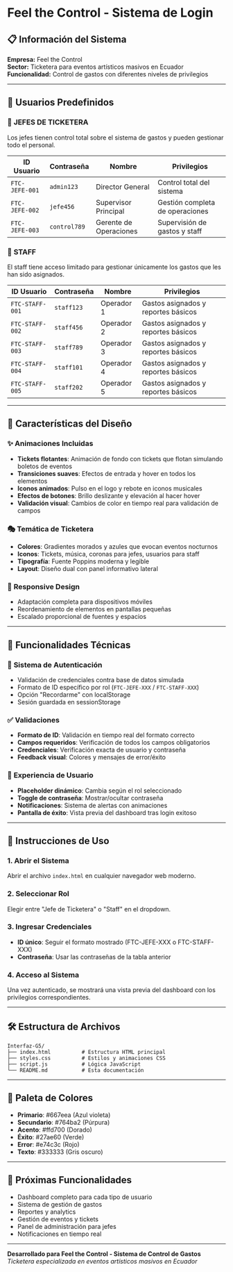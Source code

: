 # Feel the Control - Sistema de Login

## 📋 Información del Sistema

**Empresa:** Feel the Control  
**Sector:** Ticketera para eventos artísticos masivos en Ecuador  
**Funcionalidad:** Control de gastos con diferentes niveles de privilegios

---

## 👥 Usuarios Predefinidos

### 🔱 **JEFES DE TICKETERA**
Los jefes tienen control total sobre el sistema de gastos y pueden gestionar todo el personal.

| ID Usuario | Contraseña | Nombre | Privilegios |
|------------|------------|--------|-------------|
| `FTC-JEFE-001` | `admin123` | Director General | Control total del sistema |
| `FTC-JEFE-002` | `jefe456` | Supervisor Principal | Gestión completa de operaciones |
| `FTC-JEFE-003` | `control789` | Gerente de Operaciones | Supervisión de gastos y staff |

### 👥 **STAFF**
El staff tiene acceso limitado para gestionar únicamente los gastos que les han sido asignados.

| ID Usuario | Contraseña | Nombre | Privilegios |
|------------|------------|--------|-------------|
| `FTC-STAFF-001` | `staff123` | Operador 1 | Gastos asignados y reportes básicos |
| `FTC-STAFF-002` | `staff456` | Operador 2 | Gastos asignados y reportes básicos |
| `FTC-STAFF-003` | `staff789` | Operador 3 | Gastos asignados y reportes básicos |
| `FTC-STAFF-004` | `staff101` | Operador 4 | Gastos asignados y reportes básicos |
| `FTC-STAFF-005` | `staff202` | Operador 5 | Gastos asignados y reportes básicos |

---

## 🎨 Características del Diseño

### ✨ **Animaciones Incluidas**
- **Tickets flotantes**: Animación de fondo con tickets que flotan simulando boletos de eventos
- **Transiciones suaves**: Efectos de entrada y hover en todos los elementos
- **Iconos animados**: Pulso en el logo y rebote en iconos musicales
- **Efectos de botones**: Brillo deslizante y elevación al hacer hover
- **Validación visual**: Cambios de color en tiempo real para validación de campos

### 🎭 **Temática de Ticketera**
- **Colores**: Gradientes morados y azules que evocan eventos nocturnos
- **Iconos**: Tickets, música, coronas para jefes, usuarios para staff
- **Tipografía**: Fuente Poppins moderna y legible
- **Layout**: Diseño dual con panel informativo lateral

### 📱 **Responsive Design**
- Adaptación completa para dispositivos móviles
- Reordenamiento de elementos en pantallas pequeñas
- Escalado proporcional de fuentes y espacios

---

## 🔧 Funcionalidades Técnicas

### 🔐 **Sistema de Autenticación**
- Validación de credenciales contra base de datos simulada
- Formato de ID específico por rol (`FTC-JEFE-XXX` / `FTC-STAFF-XXX`)
- Opción "Recordarme" con localStorage
- Sesión guardada en sessionStorage

### ✅ **Validaciones**
- **Formato de ID**: Validación en tiempo real del formato correcto
- **Campos requeridos**: Verificación de todos los campos obligatorios
- **Credenciales**: Verificación exacta de usuario y contraseña
- **Feedback visual**: Colores y mensajes de error/éxito

### 🎯 **Experiencia de Usuario**
- **Placeholder dinámico**: Cambia según el rol seleccionado
- **Toggle de contraseña**: Mostrar/ocultar contraseña
- **Notificaciones**: Sistema de alertas con animaciones
- **Pantalla de éxito**: Vista previa del dashboard tras login exitoso

---

## 🚀 Instrucciones de Uso

### 1. **Abrir el Sistema**
Abrir el archivo `index.html` en cualquier navegador web moderno.

### 2. **Seleccionar Rol**
Elegir entre "Jefe de Ticketera" o "Staff" en el dropdown.

### 3. **Ingresar Credenciales**
- **ID único**: Seguir el formato mostrado (FTC-JEFE-XXX o FTC-STAFF-XXX)
- **Contraseña**: Usar las contraseñas de la tabla anterior

### 4. **Acceso al Sistema**
Una vez autenticado, se mostrará una vista previa del dashboard con los privilegios correspondientes.

---

## 🛠️ Estructura de Archivos

```
Interfaz-G5/
├── index.html          # Estructura HTML principal
├── styles.css          # Estilos y animaciones CSS
├── script.js           # Lógica JavaScript
└── README.md           # Esta documentación
```

---

## 🎨 Paleta de Colores

- **Primario**: #667eea (Azul violeta)
- **Secundario**: #764ba2 (Púrpura)
- **Acento**: #ffd700 (Dorado)
- **Éxito**: #27ae60 (Verde)
- **Error**: #e74c3c (Rojo)
- **Texto**: #333333 (Gris oscuro)

---

## 🔮 Próximas Funcionalidades

- Dashboard completo para cada tipo de usuario
- Sistema de gestión de gastos
- Reportes y analytics
- Gestión de eventos y tickets
- Panel de administración para jefes
- Notificaciones en tiempo real

---

**Desarrollado para Feel the Control - Sistema de Control de Gastos**  
*Ticketera especializada en eventos artísticos masivos en Ecuador*
